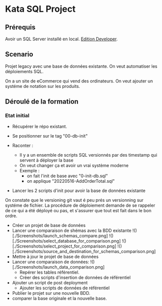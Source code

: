 # Kata SQL Project

## Prérequis

Avoir un SQL Server installé en local. [Edition Developer](https://www.microsoft.com/en-us/sql-server/sql-server-downloads).

## Scenario

Projet legacy avec une base de données existante. On veut automatiser les déploiements SQL.

On a un site de eCommerce qui vend des ordinateurs. On veut ajouter un systéme de notation sur les produits.

## Déroulé de la formation

### Etat initial

- Récupérer le répo existant.
- Se positionner sur le tag "00-db-init"
- Raconter :

  - Il y a un ensemble de scripts SQL versionnés par des timestamp qui servent à déployer la base
  - On veut changer ça et avoir un vrai système moderne
  - Exemple :
    - on fait l'init de base avec "0-init-db.sql"
    - on applique "20220516-AddOrderTotal.sql"

- Lancer les 2 scripts d'init pour avoir la base de données existante

On constate que le versioning git vaut é peu prés un versionning sur systéme de fichier.
La procédure de déploiement demande de se rappeler de ce qui a été déployé ou pas, et s'assurer que tout est fait dans le bon ordre.

- Créer un projet de base de données
- Lancer une comparaison de shémas avec la BDD existante
!()[./Screenshots/launch_schemas_compare.png]
!()[./Screenshots/select_database_for_comparison.png]
!()[./Screenshots/select_project_for_comparison.png]
!()[./Screenshots/source_and_destination_for_schemas_comparison.png]
- Mettre à jour le projet de base de données
- Lancer une comparaison de données:
!()[./Screenshots/launch_data_comparison.png]
  - Repérer les tables référentiel.
  - Créer des scripts d'insertion de données de référentiel
- Ajouter un script de post deployment
  - Ajouter les scripts de données de référentiel
- Publier le projet sur une nouvelle BDD.
- comparer la base originale et la nouvelle base.
